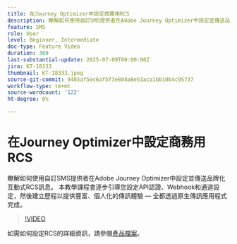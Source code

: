 ```yaml
---
title: 在Journey Optimizer中設定商務用RCS
description: 瞭解如何使用自訂SMS提供者在Adobe Journey Optimizer中設定並傳送品牌化互動式RCS訊息。 本教學課程會逐步引導您設定API認證、Webhook和通道設定，然後建立歷程以提供豐富、個人化的傳訊體驗 — 全都透過原生傳訊應用程式完成。
feature: SMS
role: User
level: Beginner, Intermediate
doc-type: Feature Video
duration: 309
last-substantial-update: 2025-07-09T00:00:00Z
jira: KT-18333
thumbnail: KT-18333.jpeg
source-git-commit: 9485af5ec6af5f3e808a8e51aca1bb10b4c95737
workflow-type: tm+mt
source-wordcount: '122'
ht-degree: 0%

---
```



# 在Journey Optimizer中設定商務用RCS

瞭解如何使用自訂SMS提供者在Adobe Journey Optimizer中設定並傳送品牌化互動式RCS訊息。 本教學課程會逐步引導您設定API認證、Webhook和通道設定，然後建立歷程以提供豐富、個人化的傳訊體驗 — 全都透過原生傳訊應用程式完成。

>[!VIDEO](https://video.tv.adobe.com/v/3464755/?learn=on&enablevpops)

如需如何設定RCS的詳細資訊，請參閱[產品檔案](https://experienceleague.adobe.com/zh-hant/docs/journey-optimizer/using/channels/sms/configure-sms/sms-configuration)。
